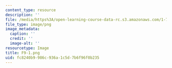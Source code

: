 ```yaml
---
content_type: resource
description: ''
file: /media/https%3A/open-learning-course-data-rc.s3.amazonaws.com/1-74-land-water-food-and-climate-fall-2020/fc8240b9986c936a1c5d7b6f96f0b235_F9-1.png
file_type: image/png
image_metadata:
  caption: ''
  credit: ''
  image-alt: ''
resourcetype: Image
title: F9-1.png
uid: fc8240b9-986c-936a-1c5d-7b6f96f0b235
---
```

